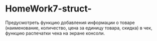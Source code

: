 # HomeWork7-struct-

Предусмотреть функцию добавления информации о товаре (наименование, количество, цена за единицу товара, скидка) в чек, функцию распечатки чека на экране консоли.
